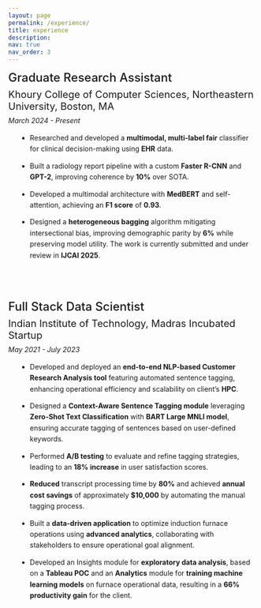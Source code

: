 ```yaml
---
layout: page
permalink: /experience/
title: experience
description:
nav: true
nav_order: 3 
---
```


<style>
.experience-entry {
    margin-bottom: 2.5rem;
    padding-bottom: 1.5rem;
    /* border-bottom: 1px solid #e5e5e5; */
}

.experience-title {
    font-size: 1.5rem;
    font-weight: 500;
    margin-bottom: 0.5rem;
    color: var(--global-theme-color);
}

.experience-subtitle {
    font-size: 1.25rem;
    margin-bottom: 0.5rem;
}

.experience-meta {
    font-style: italic;
    color: var(--global-text-color-light);
    margin-bottom: 1rem;
}

.experience-description {
    margin-left: 1.25rem;
}

.experience-description ul {
    margin-top: 0.5rem;
}

.experience-description li {
    margin-bottom: 0.75rem;
    line-height: 1.6;
}
</style>

<div class="post">

  <div class="experience-entry">
    <div class="experience-title">Graduate Research Assistant</div>
    <div class="experience-subtitle">
      Khoury College of Computer Sciences, Northeastern University, Boston, MA
    </div>
    <div class="experience-meta">
    March 2024 - Present
    </div>
    <div class="experience-description">
      <ul>
        <li>Researched and developed a <strong>multimodal, multi-label fair</strong> classifier for clinical decision-making using <strong>EHR</strong> data.</li>
        <li>Built a radiology report pipeline with a custom <strong>Faster R-CNN</strong> and <strong>GPT-2</strong>, improving coherence by <strong>10%</strong> over SOTA.</li>
        <li>Developed a multimodal architecture with <strong>MedBERT</strong> and self-attention, achieving an <strong>F1 score</strong> of <strong>0.93</strong>.</li>
        <li>Designed a <strong>heterogeneous bagging</strong> algorithm mitigating intersectional bias, improving demographic parity by <strong>6%</strong> while preserving model utility. The work is currently submitted and under review in <strong>IJCAI 2025</strong>.</li>
      </ul>
    </div>
  </div>

  <div class="experience-entry">
    <div class="experience-title">Full Stack Data Scientist</div>
    <div class="experience-subtitle">Indian Institute of Technology, Madras Incubated Startup</div>
    <div class="experience-meta">
      May 2021 - July 2023
    </div>
    <div class="experience-description">
      <ul>
        <li>Developed and deployed an <strong>end-to-end NLP-based Customer Research Analysis tool</strong> featuring automated sentence tagging, enhancing operational efficiency and scalability on client’s <strong>HPC</strong>.</li>
        <li>Designed a <strong>Context-Aware Sentence Tagging module</strong> leveraging <strong>Zero-Shot Text Classification</strong> with <strong>BART Large MNLI model</strong>, ensuring accurate tagging of sentences based on user-defined keywords.</li>
        <li>Performed <strong>A/B testing</strong> to evaluate and refine tagging strategies, leading to an <strong>18% increase</strong> in user satisfaction scores.</li>
        <li><strong>Reduced</strong> transcript processing time by <strong>80%</strong> and achieved <strong>annual cost savings</strong> of approximately <strong>$10,000</strong> by automating the manual tagging process.</li>
        <li>Built a <strong>data-driven application</strong> to optimize induction furnace operations using <strong>advanced analytics</strong>, collaborating with stakeholders to ensure operational goal alignment.</li>
        <li>Developed an Insights module for <strong>exploratory data analysis</strong>, based on a <strong>Tableau POC</strong> and an <strong>Analytics</strong> module for <strong>training machine learning models</strong> on furnace operational data, resulting in a <strong>66% productivity gain</strong> for the client.</li>
      </ul>
    </div>
  </div>

</div>
